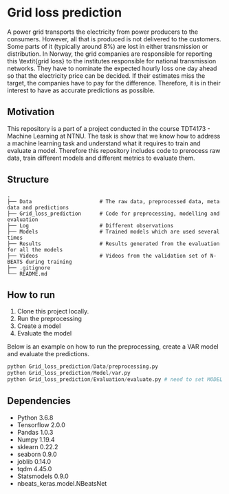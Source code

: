 # Grid loss prediction
A power grid transports the electricity from power producers to the consumers. However, all that is produced is not delivered to the customers. Some parts of it (typically around $8\%$) are lost in either transmission or distribution. In Norway, the grid companies are responsible for reporting this \textit{grid loss} to the institutes responsible for national transmission networks. They have to nominate the expected hourly loss one day ahead so that the electricity price can be decided. If their estimates miss the target, the companies have to pay for the difference. Therefore, it is in their interest to have as accurate predictions as possible.

## Motivation
This repository is a part of a project conducted in the course TDT4173 - Machine Learning at NTNU. The task is  show that we know how to address a machine learning task and understand what it requires to train and evaluate a model. Therefore this repository includes code to prerocess raw data, train different models and different metrics to evaluate them.

## Structure

    .
    ├── Data                      # The raw data, preprocessed data, meta data and predictions
    ├── Grid_loss_prediction      # Code for preprocessing, modelling and evaluation
    ├── Log                       # Different observations
    ├── Models                    # Trained models which are used several times
    ├── Results                   # Results generated from the evaluation for all the models
    ├── Videos                    # Videos from the validation set of N-BEATS during training
    ├── .gitignore
    └── README.md


## How to run
1. Clone this project locally.
2. Run the preprocessing
3. Create a model
4. Evaluate the model

Below is an example on how to run the preprocessing, create a VAR model and evaluate the predictions.
```python
python Grid_loss_prediction/Data/preprocessing.py
python Grid_loss_prediction/Model/var.py
python Grid_loss_prediction/Evaluation/evaluate.py # need to set MODEL = V in the main method
```

## Dependencies

+ Python 3.6.8
+ Tensorflow 2.0.0
+ Pandas 1.0.3
+ Numpy 1.19.4
+ sklearn 0.22.2
+ seaborn 0.9.0
+ joblib 0.14.0
+ tqdm 4.45.0
+ Statsmodels 0.9.0
+ nbeats_keras.model.NBeatsNet
